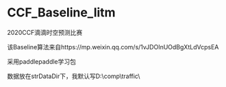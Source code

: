 # CCF_Baseline_litm
2020CCF滴滴时空预测比赛 

该Baseline算法来自https://mp.weixin.qq.com/s/1vJDOInUOdBgXtLdVcpsEA

采用paddlepaddle学习包

数据放在strDataDir下，我默认写D:\comp\traffic\
